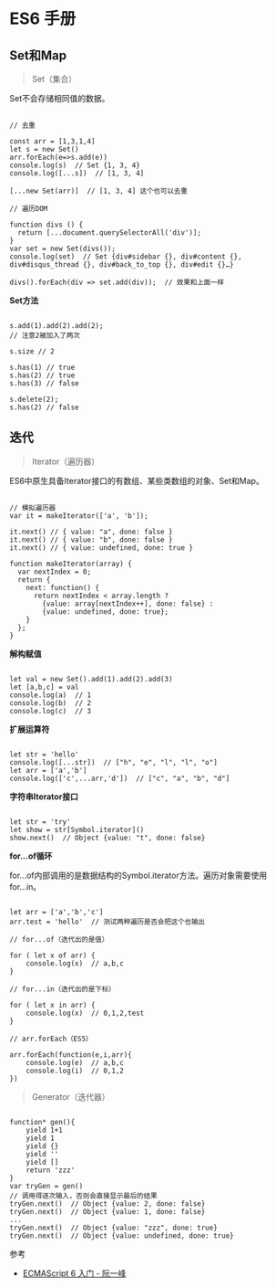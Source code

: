 # ES6 手册

## Set和Map

> Set（集合）

Set不会存储相同值的数据。

```

// 去重

const arr = [1,3,1,4]
let s = new Set()
arr.forEach(e=>s.add(e))
console.log(s)  // Set {1, 3, 4}
console.log([...s])  // [1, 3, 4]

[...new Set(arr)]  // [1, 3, 4] 这个也可以去重

// 遍历DOM

function divs () {
  return [...document.querySelectorAll('div')];
}
var set = new Set(divs());
console.log(set)  // Set {div#sidebar {}, div#content {}, div#disqus_thread {}, div#back_to_top {}, div#edit {}…}

divs().forEach(div => set.add(div));  // 效果和上面一样

```

**Set方法**

```

s.add(1).add(2).add(2);
// 注意2被加入了两次

s.size // 2

s.has(1) // true
s.has(2) // true
s.has(3) // false

s.delete(2);
s.has(2) // false

```

## 迭代

> Iterator（遍历器）

ES6中原生具备Iterator接口的有数组、某些类数组的对象、Set和Map。

```

// 模拟遍历器
var it = makeIterator(['a', 'b']);

it.next() // { value: "a", done: false }
it.next() // { value: "b", done: false }
it.next() // { value: undefined, done: true }

function makeIterator(array) {
  var nextIndex = 0;
  return {
    next: function() {
      return nextIndex < array.length ?
        {value: array[nextIndex++], done: false} :
        {value: undefined, done: true};
    }
  };
}

```

**解构赋值**

```

let val = new Set().add(1).add(2).add(3)
let [a,b,c] = val
console.log(a)  // 1
console.log(b)  // 2
console.log(c)  // 3

```

**扩展运算符**

```

let str = 'hello'
console.log([...str])  // ["h", "e", "l", "l", "o"]
let arr = ['a','b']
console.log(['c',...arr,'d'])  // ["c", "a", "b", "d"]

```

**字符串Iterator接口**

```

let str = 'try'
let show = str[Symbol.iterator]()
show.next()  // Object {value: "t", done: false}

```

**for...of循环**

for...of内部调用的是数据结构的Symbol.iterator方法。遍历对象需要使用for...in。

```

let arr = ['a','b','c']
arr.test = 'hello'  // 测试两种遍历是否会把这个也输出

// for...of（迭代出的是值）

for ( let x of arr) {
	console.log(x)  // a,b,c
}

// for...in（迭代出的是下标）

for ( let x in arr) {
	console.log(x)  // 0,1,2,test
}

// arr.forEach（ES5）

arr.forEach(function(e,i,arr){
	console.log(e)  // a,b,c
	console.log(i)  // 0,1,2
})

```

> Generator（迭代器）

```

function* gen(){
	yield 1+1
	yield 1
	yield {}
	yield ''
	yield []
	return 'zzz'
}
var tryGen = gen()
// 调用得逐次输入，否则会直接显示最后的结果
tryGen.next()  // Object {value: 2, done: false}
tryGen.next()  // Object {value: 1, done: false}
...
tryGen.next()  // Object {value: "zzz", done: true}
tryGen.next()  // Object {value: undefined, done: true}

```

参考

* [ECMAScript 6 入门 - 阮一峰](http://es6.ruanyifeng.com)
